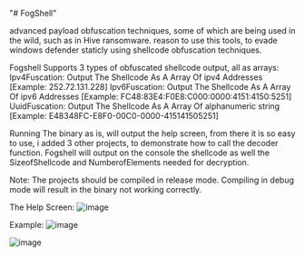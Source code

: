 "# FogShell" 

advanced payload obfuscation techniques, some of which are being used in the wild, such as in Hive ransomware.
reason to use this tools, to evade windows defender staticly using shellcode obfuscation techniques.

Fogshell Supports 3 types of obfuscated shellcode output, all as arrays:
Ipv4Fuscation: Output The Shellcode As A Array Of ipv4 Addresses [Example: 252.72.131.228]
Ipv6Fuscation: Output The Shellcode As A Array Of ipv6 Addresses [Example: FC48:83E4:F0E8:C000:0000:4151:4150:5251]
UuidFuscation: Output The Shellcode As A Array Of alphanumeric string [Example: E48348FC-E8F0-00C0-0000-415141505251]

Running The binary as is, will output the help screen, from there it is so easy to use, i added 3 other projects, to demonstrate how to call the decoder function.
Fogshell will output on the console the shellcode as well the SizeofShellcode and NumberofElements needed for decryption.

Note: The projects should be compiled in release mode. Compiling in debug mode will result in the binary not working correctly.

The Help Screen:
![image](https://github.com/Spnl48/FogShell/assets/68971838/ff509b78-283b-4d11-bde6-0f0193aa65e3)

Example:
![image](https://github.com/Spnl48/FogShell/assets/68971838/24bd0a63-897f-4eb3-b41d-9939ae10ad3d)

![image](https://github.com/Spnl48/FogShell/assets/68971838/92ea32c0-d937-4eb8-a8b2-f337b96e4993)

